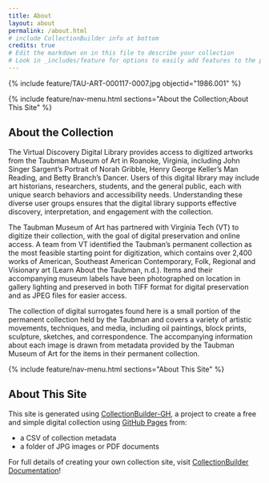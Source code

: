 ```yaml
---
title: About
layout: about
permalink: /about.html
# include CollectionBuilder info at bottom
credits: true
# Edit the markdown on in this file to describe your collection
# Look in _includes/feature for options to easily add features to the page
---
```


{% include feature/TAU-ART-000117-0007.jpg objectid="1986.001" %}

{% include feature/nav-menu.html sections="About the Collection;About This Site" %}

## About the Collection

The Virtual Discovery Digital Library provides access to digitized artworks from the Taubman Museum of Art in Roanoke, Virginia, including John Singer Sargent’s Portrait of Norah Gribble, Henry George Keller’s Man Reading, and Betty Branch’s Dancer. Users of this digital library may include art historians, researchers, students, and the general public, each with unique search behaviors and accessibility needs. Understanding these diverse user groups ensures that the digital library supports effective discovery, interpretation, and engagement with the collection.

The Taubman Museum of Art has partnered with Virginia Tech (VT) to digitize their collection, with the goal of digital preservation and online access.  A team from VT identified the Taubman’s permanent collection as the most feasible starting point for digitization, which contains over 2,400 works of American, Southeast American Contemporary, Folk, Regional and Visionary art (Learn About the Taubman, n.d.). Items and their accompanying museum labels have been photographed on location in gallery lighting and preserved in both TIFF format for digital preservation and as JPEG files for easier access. 

The collection of digital surrogates found here is a small portion of the permanent collection held by the Taubman and covers a variety of artistic movements, techniques, and media, including oil paintings, block prints, sculpture, sketches, and correspondence. The accompanying information about each image is drawn from metadata provided by the Taubman Museum of Art for the items in their permanent collection.  

{% include feature/nav-menu.html sections="About This Site" %}

## About This Site

This site is generated using [CollectionBuilder-GH](https://collectionbuilding.github.io/gh/), a project to create a free and simple digital collection using [GitHub Pages](https://pages.github.com/) from: 

- a CSV of collection metadata
- a folder of JPG images or PDF documents

For full details of creating your own collection site, visit [CollectionBuilder Documentation](https://collectionbuilder.github.io/cb-docs/)!


